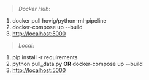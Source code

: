> _Docker Hub_:

1) docker pull hovig/python-ml-pipeline
2) docker-compose up --build
3) [http://localhost:5000](http://localhost:5000)

> _Local_:

1) pip install -r requirements
2) python pull_data.py __OR__ docker-compose up --build
3) [http://localhost:5000](http://localhost:5000)
